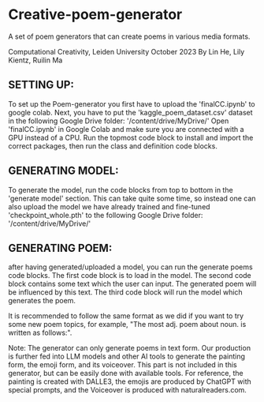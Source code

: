 # Creative-poem-generator
A set of poem generators that can create poems in various media formats.

Computational Creativity, Leiden University October 2023
By Lin He, Lily Kientz, Ruilin Ma


## SETTING UP:
To set up the Poem-generator you first have to upload the 'finalCC.ipynb' to google colab.
Next, you have to put the 'kaggle_poem_dataset.csv' dataset in the following Google Drive folder: '/content/drive/MyDrive/'
Open 'finalCC.ipynb' in Google Colab and make sure you are connected with a GPU instead of a CPU.
Run the topmost code block to install and import the correct packages, then run the class and definition code blocks. 


## GENERATING MODEL:
To generate the model, run the code blocks from top to bottom in the 'generate model' section.
This can take quite some time, so instead one can also upload the model we have already trained and fine-tuned 'checkpoint_whole.pth' to the following 
Google Drive folder: '/content/drive/MyDrive/'


## GENERATING POEM:
after having generated/uploaded a model, you can run the generate poems code blocks. 
The first code block is to load in the model. 
The second code block contains some text which the user can input. The generated poem will be influenced by this text.
The third code block will run the model which generates the poem.

It is recommended to follow the same format as we did if you want to try some new poem topics, for example, "The most adj. poem about noun. is written as follows:".

Note: The generator can only generate poems in text form. Our production is further fed into LLM models and other AI tools to generate the painting form, the emoji form, and its voiceover. This part is not included in this generator, but can be easily done with available tools. For reference, the painting is created with DALLE3, the emojis are produced by ChatGPT with special prompts, and the Voiceover is produced with naturalreaders.com.

